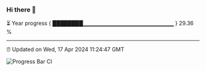 ### Hi there 👋

⏳ Year progress { ████████▁▁▁▁▁▁▁▁▁▁▁▁▁▁▁▁▁▁▁▁▁▁ } 29.36 %

---

⏰ Updated on Wed, 17 Apr 2024 11:24:47 GMT

![Progress Bar CI](https://github.com/liununu/liununu/workflows/Progress%20Bar%20CI/badge.svg)
